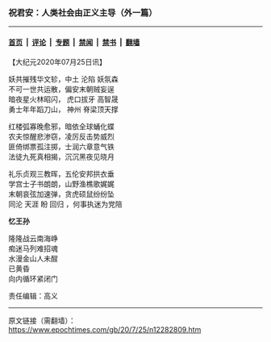 ### 祝君安：人类社会由正义主导（外一篇）

---

#### [首页](../../../..?n12282809) &nbsp;|&nbsp; [评论](../../../../../epoch-comment?n12282809) &nbsp;|&nbsp; [专题](../../../../../epoch-special?n12282809) &nbsp;|&nbsp; [禁闻](../../../../../epoch-news?n12282809) &nbsp;|&nbsp; [禁书](../../../../../books?n12282809) &nbsp;|&nbsp; [翻墙](https://github.com/gfw-breaker/nogfw/blob/master/README.md?n12282809)


<div class="post_content" id="artbody" itemprop="articleBody">
 <!-- article content begin -->
 <p>
  【大纪元2020年07月25日讯】
 </p>
 <p>
  妖共摧残华文轸，中土
  <ok href="https://www.epochtimes.com/gb/tag/%E6%B2%A6%E9%99%B7.html">
   沦陷
  </ok>
  妖氛森
  <br/>
  不可一世共运散，偏安末朝贼妄逞
  <br/>
  暗夜星火林昭闪，
  <ok href="https://www.epochtimes.com/gb/tag/%E8%99%8E%E5%8F%A3%E6%8B%94%E7%89%99.html">
   虎口拔牙
  </ok>
  高智晟
  <br/>
  勇士年年蹈刀山，
  <ok href="https://www.epochtimes.com/gb/tag/%E7%A5%9E%E5%B7%9E.html">
   神州
  </ok>
  脊梁顶天撑
 </p>
 <p>
  红楼弧寡晚愈邪，暗依全球蛹化蝶
  <br/>
  农夫惊醒悲渗窃，凌厉反击势威烈
  <br/>
  匪倚绑票孤注掷，士润六章意气铁
  <br/>
  法徒九死真相揭，沉沉黑夜见晓月
 </p>
 <p>
  礼乐贞观三教晖，五伦安邦拱衣垂
  <br/>
  学宫士子书朗朗，山野渔樵歌娓娓
  <br/>
  末朝哀弦加速弹，贪虎硕鼠纷纷坠
  <br/>
  同沦
  <ok href="https://www.epochtimes.com/gb/tag/%E5%A4%A9%E6%B6%AF.html">
   天涯
  </ok>
  盼
  <ok href="https://www.epochtimes.com/gb/tag/%E5%9B%9E%E5%BD%92.html">
   回归
  </ok>
  ，何事执迷为党陪
 </p>
 <p>
  <strong>
   忆王孙
  </strong>
 </p>
 <p>
  隆隆战云南海峥
  <br/>
  痴迷马列难招魂
  <br/>
  水漫金山人未酲
  <br/>
  已黄昏
  <br/>
  向内循环紧闭门
 </p>
 <p>
  责任编辑：高义
 </p>
 <!-- article content end -->
 <div id="below_article_ad">
 </div>
</div>


---

原文链接（需翻墙）：https://www.epochtimes.com/gb/20/7/25/n12282809.htm
